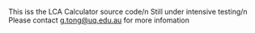 This iss the LCA Calculator source code/n
Still under intensive testing/n
Please contact g.tong@uq.edu.au for more infomation
